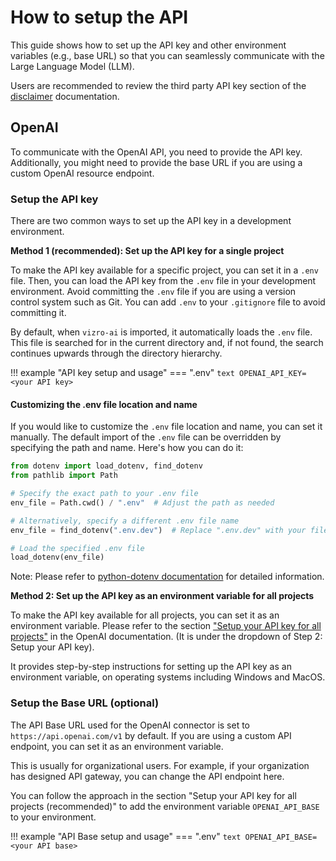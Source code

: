 # How to setup the API
This guide shows how to set up the API key and other environment variables (e.g.,
base URL) so that you can seamlessly communicate with the Large Language Model (LLM).

Users are recommended to review the third party API key section of the [disclaimer](../explanation/disclaimer.md) documentation.

## OpenAI
To communicate with the OpenAI API, you need to provide the API key. Additionally, you
might need to provide the base URL if you are using a custom OpenAI resource endpoint.

### Setup the API key
There are two common ways to set up the API key in a development environment.

__Method 1 (recommended): Set up the API key for a single project__

To make the API key available for a specific project, you can set it in a `.env`
file. Then, you can load the API key from the `.env` file in your development environment.
Avoid committing the `.env` file if you are using a version control system such as Git.
You can add `.env` to your `.gitignore` file to avoid committing it.

By default, when `vizro-ai` is imported, it automatically loads the `.env` file.
This file is searched for in the current directory and, if not found, the search continues upwards through the directory hierarchy.

!!! example "API key setup and usage"
    === ".env"
        ```text
        OPENAI_API_KEY=<your API key>
        ```
#### Customizing the .env file location and name
If you would like to customize the `.env` file location and name, you can set it manually.
The default import of the `.env` file can be overridden by specifying the path and name.
Here's how you can do it:
```py
from dotenv import load_dotenv, find_dotenv
from pathlib import Path

# Specify the exact path to your .env file
env_file = Path.cwd() / ".env"  # Adjust the path as needed

# Alternatively, specify a different .env file name
env_file = find_dotenv(".env.dev")  # Replace ".env.dev" with your file name

# Load the specified .env file
load_dotenv(env_file)
```
Note: Please refer to [python-dotenv documentation](https://saurabh-kumar.com/python-dotenv/reference/) for detailed information.


__Method 2: Set up the API key as an environment variable for all projects__

To make the API key available for all projects, you can set it as an environment
variable. Please refer to the section ["Setup your API key for all projects"](https://platform.openai.com/docs/quickstart/step-2-setup-your-api-key?context=python)
in the OpenAI documentation. (It is under the dropdown of Step 2: Setup your API key).

It provides step-by-step instructions for setting up the API key as an environment
variable, on operating systems including Windows and MacOS.


### Setup the Base URL (optional)
The API Base URL used for the OpenAI connector is set to `https://api.openai.com/v1` by default.
If you are using a custom API endpoint, you can set it as an environment variable.

This is usually for organizational users. For example, if your organization has designed API gateway,
you can change the API endpoint here.

You can follow the approach in the section "Setup your API key for all projects
(recommended)" to add the environment variable `OPENAI_API_BASE` to your environment.

!!! example "API Base setup and usage"
    === ".env"
        ```text
        OPENAI_API_BASE=<your API base>
        ```
